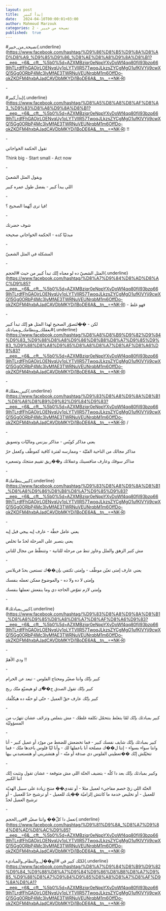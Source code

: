 ```yaml
---
layout: post
title:  إبدأ كبير
date:   2024-04-10T00:00:01+03:00
author: Mahmoud Marzouk
categories: 2 - نصيحة من خبير
published:  true
---
```

\#نصيحة_من_خبير{.underline}(https://www.facebook.com/hashtag/%D9%86%D8%B5%D9%8A%D8%AD%D8%A9_%D9%85%D9%86_%D8%AE%D8%A8%D9%8A%D8%B1?__eep__=6&__cft__%5b0%5d=AZXMBziqr0eNppYXvDoWf4qq80fjI93bzp669lhTLrdfFhGAOjrLOENvqUy1oLYTVllR57TwoqJLkzsZYCgMgO1ufKIVYji9cwXQ15Gg0ORbP4Mc3lvMfAE3TWRNuVEUNrqbM1m6OffDo-okZKDFM4hxbAJadCAVDbMKYDi1BoDE6A&__tn__=*NK-R)

\-

\#إبدأ_كبير{.underline}(https://www.facebook.com/hashtag/%D8%A5%D8%A8%D8%AF%D8%A3_%D9%83%D8%A8%D9%8A%D8%B1?__eep__=6&__cft__%5b0%5d=AZXMBziqr0eNppYXvDoWf4qq80fjI93bzp669lhTLrdfFhGAOjrLOENvqUy1oLYTVllR57TwoqJLkzsZYCgMgO1ufKIVYji9cwXQ15Gg0ORbP4Mc3lvMfAE3TWRNuVEUNrqbM1m6OffDo-okZKDFM4hxbAJadCAVDbMKYDi1BoDE6A&__tn__=*NK-R)
!!

\-

تقول الحكمة الخواجاتي

Think big - Start small - Act now

\-

ويقول المثل الشعبيّ

اللي يبدأ كبير - يفضل طول عمره كبير

\-

فيا ترى أيّهما الصحيح ؟!

\-

شوف حضرتك

مبدئيّا كده - الحكمة الخواجاتي صحيحة

\-

المشكلة في المثل الشعبيّ

\-

المثل الشعبيّ ده لو معناه إنّك تبدأ كبير من حيث
\#الحجم{.underline}(https://www.facebook.com/hashtag/%D8%A7%D9%84%D8%AD%D8%AC%D9%85?__eep__=6&__cft__%5b0%5d=AZXMBziqr0eNppYXvDoWf4qq80fjI93bzp669lhTLrdfFhGAOjrLOENvqUy1oLYTVllR57TwoqJLkzsZYCgMgO1ufKIVYji9cwXQ15Gg0ORbP4Mc3lvMfAE3TWRNuVEUNrqbM1m6OffDo-okZKDFM4hxbAJadCAVDbMKYDi1BoDE6A&__tn__=*NK-R) -
فهو غلط

\-

لكن - ��لتصوّر الصحيح لهذا المثل هو إنّك تبدأ كبير
\#بعقلك_وبنظامك_وبمبادئك{.underline}(https://www.facebook.com/hashtag/%D8%A8%D8%B9%D9%82%D9%84%D9%83_%D9%88%D8%A8%D9%86%D8%B8%D8%A7%D9%85%D9%83_%D9%88%D8%A8%D9%85%D8%A8%D8%A7%D8%AF%D8%A6%D9%83?__eep__=6&__cft__%5b0%5d=AZXMBziqr0eNppYXvDoWf4qq80fjI93bzp669lhTLrdfFhGAOjrLOENvqUy1oLYTVllR57TwoqJLkzsZYCgMgO1ufKIVYji9cwXQ15Gg0ORbP4Mc3lvMfAE3TWRNuVEUNrqbM1m6OffDo-okZKDFM4hxbAJadCAVDbMKYDi1BoDE6A&__tn__=*NK-R)

\-

\#كبير_بعقلك{.underline}(https://www.facebook.com/hashtag/%D9%83%D8%A8%D9%8A%D8%B1_%D8%A8%D8%B9%D9%82%D9%84%D9%83?__eep__=6&__cft__%5b0%5d=AZXMBziqr0eNppYXvDoWf4qq80fjI93bzp669lhTLrdfFhGAOjrLOENvqUy1oLYTVllR57TwoqJLkzsZYCgMgO1ufKIVYji9cwXQ15Gg0ORbP4Mc3lvMfAE3TWRNuVEUNrqbM1m6OffDo-okZKDFM4hxbAJadCAVDbMKYDi1BoDE6A&__tn__=*NK-R)
/

\-

يعني مذاكر كويّس - مذاكر بيزنس وماليّات وتسويق

مذاكر مجالك من الناحية الفنّيّة - وممارسه لفترة كافية كموظّف وكعمل
حرّ

مذاكر سوقك وعارف منافسينك وعملائك و��ريق تقييم منتجك وتسعيره

\-

\#كبير_بنظامك{.underline}(https://www.facebook.com/hashtag/%D9%83%D8%A8%D9%8A%D8%B1_%D8%A8%D9%86%D8%B8%D8%A7%D9%85%D9%83?__eep__=6&__cft__%5b0%5d=AZXMBziqr0eNppYXvDoWf4qq80fjI93bzp669lhTLrdfFhGAOjrLOENvqUy1oLYTVllR57TwoqJLkzsZYCgMgO1ufKIVYji9cwXQ15Gg0ORbP4Mc3lvMfAE3TWRNuVEUNrqbM1m6OffDo-okZKDFM4hxbAJadCAVDbMKYDi1BoDE6A&__tn__=*NK-R)

\-

يعني عامل خطّة - عارف إيه ييجي قبل إيه

يعني بتصبر على المرحلة لحدّ ما تخلص

مش كتير الزهق والملل وعاوز تنط من مرحلة للتانية - وتتنطّط من مجال
للتاني

\-

يعني عارف إمتى تعيّن موظّف - وإمتى تكتفي بإن��ك تستعين بحدّ
فريلانس

وإمتى لا ده ولا ده - والموضوع ممكن تعمله بنفسك

وإمتى لازم تفوّض الحاجة دي وما ينفعش تعملها بنفسك

\-

\#كبير_بمبادئك{.underline}(https://www.facebook.com/hashtag/%D9%83%D8%A8%D9%8A%D8%B1_%D8%A8%D9%85%D8%A8%D8%A7%D8%AF%D8%A6%D9%83?__eep__=6&__cft__%5b0%5d=AZXMBziqr0eNppYXvDoWf4qq80fjI93bzp669lhTLrdfFhGAOjrLOENvqUy1oLYTVllR57TwoqJLkzsZYCgMgO1ufKIVYji9cwXQ15Gg0ORbP4Mc3lvMfAE3TWRNuVEUNrqbM1m6OffDo-okZKDFM4hxbAJadCAVDbMKYDi1BoDE6A&__tn__=*NK-R)

\-

ودي الأهمّ !!

\-

كبير بإنّك وانتا صغيّر ومحتاج الفلوس - تبعد عن الحرام

كبير بإنّك تقول الصدق ح��ّى لو هيضيّع منّك ربح

كبير بإنّك عارف حقّ العميل - حتّى لو حقّه ده هيكلّفك

\-

كبير بمبادئك بإنّك لمّا بتغلط بتتحمّل تكلفة غلطك - مش بتملص وتزحّف عشان
تتهرّب من المسؤوليّة

\-

كبير بمبادئك بإنّك شايف نفسك كبير - فما تخضعش للضغط من مورّد أو عميل
كبير - أنا وانتا سواء بسواء - إنتا ل��ك مصلحة أنا باعملها لك - وأنا ليّا
فلوس باخدها منّك - فما تتخيّلش إنّك ��تعطيني الفلوس دي صدقة أو منّه - أو
هتشتريني أو هتستعبدني بيها

\-

وكبير بمبادئك بإنّك بعد دا كلّه - بتضيف الحتّة اللي مش متوقعة - عشان تقول
وتثبت إنّك انتا الكبير

الحتّة اللي زيّ خصم مفاجيء لعميل مثلا - أو تقدي�� منتج زيادة على سبيل
الهديّة للعميل - أو تخليص خدمة ما كانتش إلزاميّة ��يك للعميل - أو ترشيح حدّ
للعميل - أو ترشيح العميل لحدّ

\-

تعمل دا كلّ�� وانتا صغيّر
\#في_الحجم{.underline}(https://www.facebook.com/hashtag/%D9%81%D9%8A_%D8%A7%D9%84%D8%AD%D8%AC%D9%85?__eep__=6&__cft__%5b0%5d=AZXMBziqr0eNppYXvDoWf4qq80fjI93bzp669lhTLrdfFhGAOjrLOENvqUy1oLYTVllR57TwoqJLkzsZYCgMgO1ufKIVYji9cwXQ15Gg0ORbP4Mc3lvMfAE3TWRNuVEUNrqbM1m6OffDo-okZKDFM4hxbAJadCAVDbMKYDi1BoDE6A&__tn__=*NK-R)

لكنّك كبير في
\#الع��ل_والنظام_والمباديء{.underline}(https://www.facebook.com/hashtag/%D8%A7%D9%84%D8%B9%D9%82%D9%84_%D9%88%D8%A7%D9%84%D9%86%D8%B8%D8%A7%D9%85_%D9%88%D8%A7%D9%84%D9%85%D8%A8%D8%A7%D8%AF%D9%8A%D8%A1?__eep__=6&__cft__%5b0%5d=AZXMBziqr0eNppYXvDoWf4qq80fjI93bzp669lhTLrdfFhGAOjrLOENvqUy1oLYTVllR57TwoqJLkzsZYCgMgO1ufKIVYji9cwXQ15Gg0ORbP4Mc3lvMfAE3TWRNuVEUNrqbM1m6OffDo-okZKDFM4hxbAJadCAVDbMKYDi1BoDE6A&__tn__=*NK-R)
